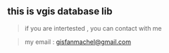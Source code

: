## this  is  vgis database lib

>if you are intertested , you can contact with me 

>my email : gisfanmachel@gmail.com